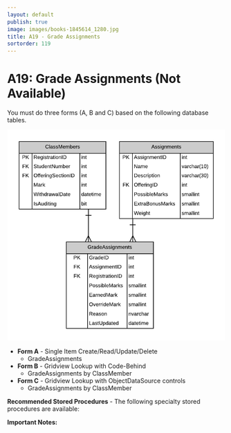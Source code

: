 ```yaml
---
layout: default
publish: true
image: images/books-1845614_1280.jpg
title: A19 - Grade Assignments
sortorder: 119
---
```

# A19: Grade Assignments (Not Available)

You must do three forms (A, B and C) based on the following database tables.

![](A19.png)

- **Form A** - Single Item Create/Read/Update/Delete
  - GradeAssignments
- **Form B** - Gridview Lookup with Code-Behind
  - GradeAssignments by ClassMember
- **Form C** - Gridview Lookup with ObjectDataSource controls
  - GradeAssignments by ClassMember

**Recommended Stored Procedures** - The following specialty stored procedures are available:

**Important Notes:** 
